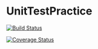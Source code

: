 # UnitTestPractice

[![Build Status](https://travis-ci.org/ramcguire/UnitTestPractice.svg?branch=master)](https://travis-ci.org/ramcguire/UnitTestPractice)

[![Coverage Status](https://coveralls.io/repos/github/ramcguire/UnitTestPractice/badge.svg?branch=master)](https://coveralls.io/github/ramcguire/UnitTestPractice?branch=master)